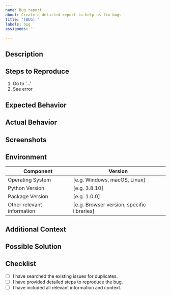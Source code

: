 ```yaml
---
name: Bug report
about: Create a detailed report to help us fix bugs
title: "[BUG] "
labels: bug
assignees: ''

---
```


## Description
<!-- A clear and concise description of what the bug is. -->

## Steps to Reproduce
<!-- Steps to reproduce the behavior. -->
1. Go to '...'
4. See error

## Expected Behavior
<!-- A clear and concise description of what you expected to happen. -->

## Actual Behavior
<!-- A clear and concise description of what actually happens. -->

## Screenshots
<!-- If applicable, add screenshots to help explain your problem. -->

## Environment
<!-- Provide details about the environment in which the bug was discovered. -->

| Component         | Version  |
|-------------------|----------|
| Operating System  | [e.g. Windows, macOS, Linux] |
| Python Version    | [e.g. 3.8.10] |
| Package Version   | [e.g. 1.0.0] |
| Other relevant information | [e.g. Browser version, specific libraries] |

## Additional Context
<!-- Add any other context about the problem here. -->

## Possible Solution
<!-- If you have a suggestion for a fix, list it here. -->

## Checklist
<!-- Mark the relevant items with [x] to indicate they are complete. -->
- [ ] I have searched the existing issues for duplicates.
- [ ] I have provided detailed steps to reproduce the bug.
- [ ] I have included all relevant information and context.